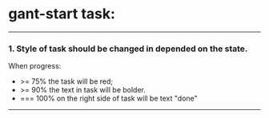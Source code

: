 # gant-start task:

---

### 1. Style of task should be changed in depended on the state.

  When progress:
  - \>= 75% the task will be red;
  - \>= 90% the text in task will be bolder.
  - === 100% on the right side of task will be text "done"

  ---

  
